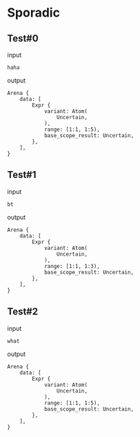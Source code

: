 # Sporadic

## Test#0

input

```husky
haha
```

output

```husky
Arena {
    data: [
        Expr {
            variant: Atom(
                Uncertain,
            ),
            range: [1:1, 1:5),
            base_scope_result: Uncertain,
        },
    ],
}
```

## Test#1

input

```husky
bt
```

output

```husky
Arena {
    data: [
        Expr {
            variant: Atom(
                Uncertain,
            ),
            range: [1:1, 1:3),
            base_scope_result: Uncertain,
        },
    ],
}
```

## Test#2

input

```husky
what
```

output

```husky
Arena {
    data: [
        Expr {
            variant: Atom(
                Uncertain,
            ),
            range: [1:1, 1:5),
            base_scope_result: Uncertain,
        },
    ],
}
```
